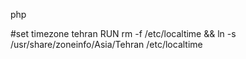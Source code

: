 php

#set timezone tehran
RUN  rm -f /etc/localtime && ln -s /usr/share/zoneinfo/Asia/Tehran  /etc/localtime
